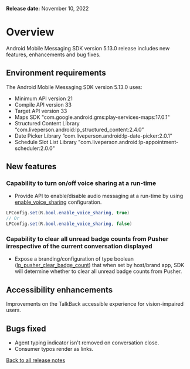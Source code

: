 **Release date:** November 10, 2022

# Overview

Android Mobile Messaging SDK version 5.13.0 release includes new features, enhancements and bug fixes.

## Environment requirements

The Android Mobile Messaging SDK version 5.13.0 uses:

- Minimum API version 21
- Compile API version 33
- Target API version 33
- Maps SDK "com.google.android.gms:play-services-maps:17.0.1"
- Structured Content Library “com.liveperson.android:lp_structured_content:2.4.0”
- Date Picker Library “com.liveperson.android:lp-date-picker:2.0.1”
- Schedule Slot List Library "com.liveperson.android:lp-appointment-scheduler:2.0.0"

## New features

### Capability to turn on/off voice sharing at a run-time

- Provide API to enable/disable audio messaging at a run-time by using [enable_voice_sharing](mobile-app-messaging-sdk-for-android-sdk-attributes-5-0-and-above.html#enable_voice_sharing) configuration.
```java
LPConfig.set(R.bool.enable_voice_sharing, true)
// Or
LPConfig.set(R.bool.enable_voice_sharing, false)
```

### Capability to clear all unread badge counts from Pusher irrespective of the current conversation displayed

- Expose a branding/configuration of type boolean ([lp_pusher_clear_badge_count](mobile-app-messaging-sdk-for-android-sdk-attributes-5-0-and-above.html#lp_pusher_clear_badge_count)) that when set by host/brand app, SDK will determine whether to clear all unread badge counts from Pusher.

## Accessibility enhancements

Improvements on the TalkBack accessible experience for vision-impaired users.

## Bugs fixed

- Agent typing indicator isn't removed on conversation close.
- Consumer typos render as links.

<div class="btn-wrapper">
<a class="back-btn" href="mobile-app-messaging-sdk-for-android-all-release-notes.html">Back to all release notes</a>
</div>
